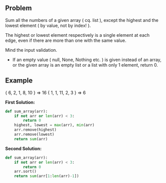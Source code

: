 ## Problem

Sum all the numbers of a given array ( cq. list ), except the highest and the lowest element ( by value, not by index! ).

The highest or lowest element respectively is a single element at each edge, even if there are more than one with the same value.

Mind the input validation.

- If an empty value ( null, None, Nothing etc. ) is given instead of an array, or the given array is an empty list or a list with only 1 element, return 0.

## Example

{ 6, 2, 1, 8, 10 } => 16
{ 1, 1, 11, 2, 3 } => 6

**First Solution:**

```python
def sum_array(arr):
    if not arr or len(arr) < 3:
        return 0
    highest, lowest = max(arr), min(arr)
    arr.remove(highest)
    arr.remove(lowest)
    return sum(arr)
```

**Second Solution:**

```python
def sum_array(arr):
    if not arr or len(arr) < 3:
        return 0
    arr.sort()
    return sum(arr[1:len(arr)-1])
```
